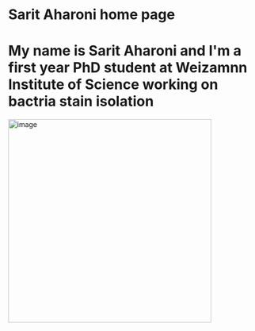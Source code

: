 # Sarit Aharoni home page
# My name is Sarit Aharoni and I'm a first year PhD student at Weizamnn Institute of Science working on bactria stain isolation
<img width="410" alt="image" src="https://github.com/saritaharoni/saritaharoni.github.io/assets/139113728/530e9163-f187-4339-8f29-b2cc9a7025e1">

